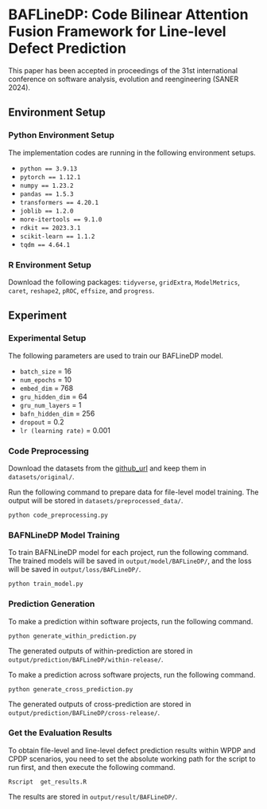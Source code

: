 # BAFLineDP: Code Bilinear Attention Fusion Framework for Line-level Defect Prediction
This paper has been accepted in proceedings of the 31st international conference on software analysis, evolution and reengineering (SANER 2024).

## Environment Setup
### Python Environment Setup
The implementation codes are running in the following environment setups.
- `python == 3.9.13`
- `pytorch == 1.12.1`
- `numpy == 1.23.2`
- `pandas == 1.5.3`
- `transformers == 4.20.1`
- `joblib == 1.2.0`
- `more-itertools == 9.1.0`
- `rdkit == 2023.3.1`
- `scikit-learn == 1.1.2`
- `tqdm == 4.64.1`

### R Environment Setup
Download the following packages: `tidyverse`, `gridExtra`, `ModelMetrics`, `caret`, `reshape2`, `pROC`, `effsize`, and `progress`.

## Experiment
### Experimental Setup
The following parameters are used to train our BAFLineDP model.
- `batch_size` = 16
- `num_epochs` = 10
- `embed_dim` = 768
- `gru_hidden_dim` = 64
- `gru_num_layers` = 1
- `bafn_hidden_dim` = 256
- `dropout` = 0.2
- `lr (learning rate)` = 0.001

### Code Preprocessing
Download the datasets from the [github_url](https://github.com/awsm-research/line-level-defect-prediction) and keep them in `datasets/original/`.

Run the following command to prepare data for file-level model training. The output will be stored in `datasets/preprocessed_data/`.

	python code_preprocessing.py

### BAFNLineDP Model Training
To train BAFNLineDP model for each project, run the following command. The trained models will be saved in `output/model/BAFLineDP/`, and the loss will be saved in `output/loss/BAFLineDP/`.

	python train_model.py

### Prediction Generation
To make a prediction within software projects, run the following command. 

	python generate_within_prediction.py

The generated outputs of within-prediction are stored in `output/prediction/BAFLineDP/within-release/`.

To make a prediction across software projects, run the following command.
	
	python generate_cross_prediction.py

The generated outputs of cross-prediction are stored in `output/prediction/BAFLineDP/cross-release/`.

### Get the Evaluation Results
To obtain file-level and line-level defect prediction results within WPDP and CPDP scenarios, you need to set the absolute working path for the script to run first, and then execute the following command.

	Rscript  get_results.R

The results are stored in `output/result/BAFLineDP/`.
